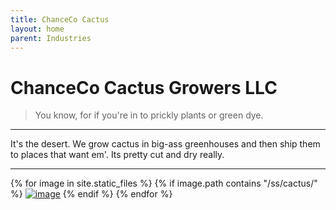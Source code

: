 ```yaml
---
title: ChanceCo Cactus
layout: home
parent: Industries
---
```


# ChanceCo Cactus Growers LLC
> You know, for if you're in to prickly plants or green dye.

---

It's the desert.  We grow cactus in big-ass greenhouses and then ship them to places that want em'.  Its pretty cut and dry really.

---

{% for image in site.static_files %}
{% if image.path contains "/ss/cactus/" %}
<a href="{{ image.path }}"><img src="{{ image.path }}" alt="image" /></a>
{% endif %}
{% endfor %}